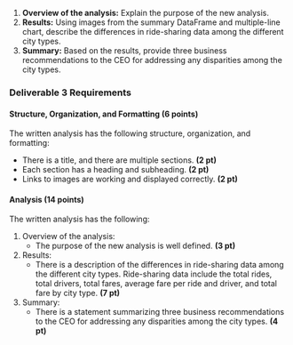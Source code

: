 1. **Overview of the analysis:** Explain the purpose of the new analysis.
2. **Results:** Using images from the summary DataFrame and multiple-line chart, describe the differences in ride-sharing data among the different city types.
3. **Summary:** Based on the results, provide three business recommendations to the CEO for addressing any disparities among the city types.

### Deliverable 3 Requirements

#### Structure, Organization, and Formatting (6 points)

The written analysis has the following structure, organization, and formatting:

- There is a title, and there are multiple sections. **(2 pt)**
- Each section has a heading and subheading. **(2 pt)**
- Links to images are working and displayed correctly. **(2 pt)**

#### Analysis (14 points)

The written analysis has the following:

1. Overview of the analysis:
   - The purpose of the new analysis is well defined. **(3 pt)**
2. Results:
   - There is a description of the differences in ride-sharing data among the different city types. Ride-sharing data include the total rides, total drivers, total fares, average fare per ride and driver, and total fare by city type. **(7 pt)**
3. Summary:
   - There is a statement summarizing three business recommendations to the CEO for addressing any disparities among the city types. **(4 pt)**